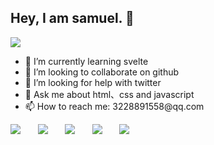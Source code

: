 ## Hey, I am samuel. 👋

<img src="https://img2.imgtp.com/2024/04/08/SwszssvR.png" />

<div>
  <ul>
    <li>🌱 I’m currently learning svelte</li> 
    <li>👯 I’m looking to collaborate on github</li>
    <li>🤔 I’m looking for help with twitter</li>
    <li>💬 Ask me about html、css and javascript</li>
    <li>📫 How to reach me: 3228891558@qq.com</li>
  </ul>
  <!-- <img src="https://github-readme-stats.vercel.app/api?username=sgk-samuel&show_icons=true&theme=onedark" /> -->
</div>

<div>
  <img src="https://badgen.net/static/code%20style/standard/f2a" />
  &nbsp; &nbsp; &nbsp;
  <img src="https://badgen.net/static/license/MIT/blue" />
   &nbsp; &nbsp; &nbsp;
  <img src="https://badgen.net/peertube/framatube.org/followers/framasoft?icon=peertube" />
   &nbsp; &nbsp; &nbsp;
  <img src="https://badgen.net/npm/v/express" />
   &nbsp; &nbsp; &nbsp;
  <img src="https://badgen.net/gitlab/stars/fdroid/fdroidclient" />
</div>


